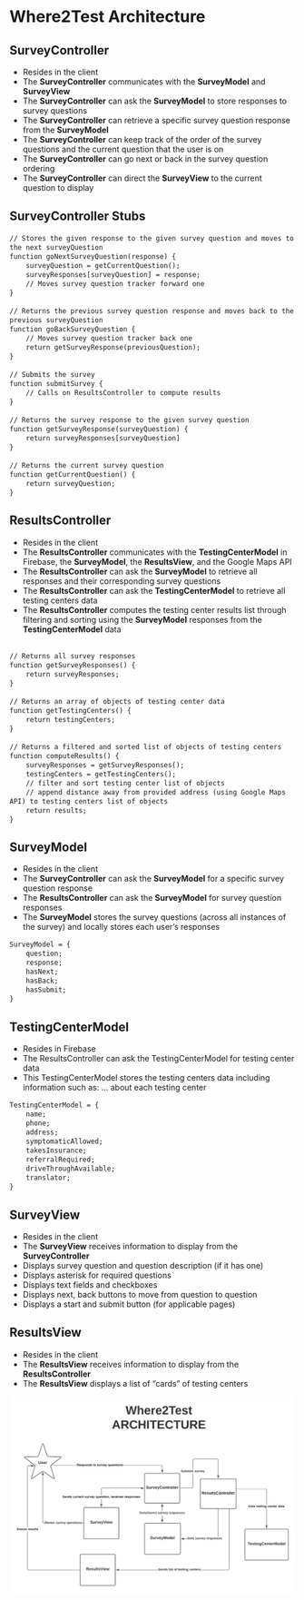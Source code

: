 # Where2Test Architecture 

## SurveyController
- Resides in the client
- The **SurveyController** communicates with the **SurveyModel** and **SurveyView**
- The **SurveyController** can ask the **SurveyModel** to store responses to survey questions
- The **SurveyController** can retrieve a specific survey question response from the **SurveyModel**
- The **SurveyController** can keep track of the order of the survey questions and the current question that the user is on
- The **SurveyController** can go next or back in the survey question ordering
- The **SurveyController** can direct the **SurveyView** to the current question to display

## SurveyController Stubs
```
// Stores the given response to the given survey question and moves to the next surveyQuestion
function goNextSurveyQuestion(response) {
	surveyQuestion = getCurrentQuestion();
	surveyResponses[surveyQuestion] = response;
	// Moves survey question tracker forward one
}

// Returns the previous survey question response and moves back to the previous surveyQuestion
function goBackSurveyQuestion {
	// Moves survey question tracker back one
	return getSurveyResponse(previousQuestion);
}

// Submits the survey 
function submitSurvey {
	// Calls on ResultsController to compute results
}

// Returns the survey response to the given survey question
function getSurveyResponse(surveyQuestion) {
	return surveyResponses[surveyQuestion]
}

// Returns the current survey question
function getCurrentQuestion() {
	return surveyQuestion;
}

```

## ResultsController
- Resides in the client 
- The **ResultsController** communicates with the **TestingCenterModel** in Firebase, the **SurveyModel**, the **ResultsView**, and the Google Maps API
- The **ResultsController** can ask the **SurveyModel** to retrieve all responses and their corresponding survey questions
- The **ResultsController** can ask the **TestingCenterModel** to retrieve all testing centers data
- The **ResultsController** computes the testing center results list through filtering and sorting using the **SurveyModel** responses from the **TestingCenterModel** data

```
 
// Returns all survey responses
function getSurveyResponses() {
	return surveyResponses;
}

// Returns an array of objects of testing center data
function getTestingCenters() {
	return testingCenters;
}

// Returns a filtered and sorted list of objects of testing centers
function computeResults() {
	surveyResponses = getSurveyResponses();
	testingCenters = getTestingCenters();
	// filter and sort testing center list of objects
	// append distance away from provided address (using Google Maps API) to testing centers list of objects
	return results; 
}

```
## SurveyModel
- Resides in the client
- The **SurveyController** can ask the **SurveyModel** for a specific survey question response
- The **ResultsController** can ask the **SurveyModel** for survey question responses
- The **SurveyModel** stores the survey questions (across all instances of the survey) and locally stores each user’s responses
```
SurveyModel = {
	question;
	response;
	hasNext;
	hasBack;
	hasSubmit;
}
```

## TestingCenterModel
- Resides in Firebase
- The ResultsController can ask the TestingCenterModel for testing center data
- This TestingCenterModel stores the testing centers data including information such as: … about each testing center

```
TestingCenterModel = {
	name;
	phone;
	address;
	symptomaticAllowed;
	takesInsurance;
	referralRequired;
	driveThroughAvailable;
	translator;
}

```

## SurveyView
- Resides in the client
- The **SurveyView** receives information to display from the **SurveyController**
- Displays survey question and question description (if it has one)
- Displays asterisk for required questions
- Displays text fields and checkboxes 
- Displays next, back buttons to move from question to question
- Displays a start and submit button (for applicable pages)

## ResultsView
- Resides in the client
- The **ResultsView** receives information to display from the **ResultsController**
- The **ResultsView** displays a list of “cards” of testing centers

![Arch Diagram](./arch-images/arch-diagram.png)

